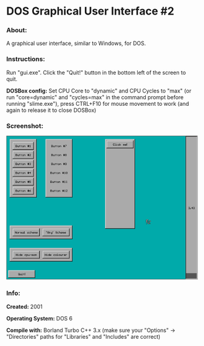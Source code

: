 # DOS Graphical User Interface #2

### About:
A graphical user interface, similar to Windows, for DOS.

### Instructions:
Run "gui.exe". Click the "Quit!" button in the bottom left of the screen to quit.

**DOSBox config:** Set CPU Core to "dynamic" and CPU Cycles to "max" (or run "core=dynamic" and "cycles=max" in the command prompt before running "slime.exe"), press CTRL+F10 for mouse movement to work (and again to release it to close DOSBox)

### Screenshot:
![Screenshot](screenshot.png "Screenshot")

### Info:
**Created:** 2001


**Operating System:** DOS 6


**Compile with:** Borland Turbo C++ 3.x (make sure your "Options" -> "Directories" paths for "Libraries" and "Includes" are correct)
